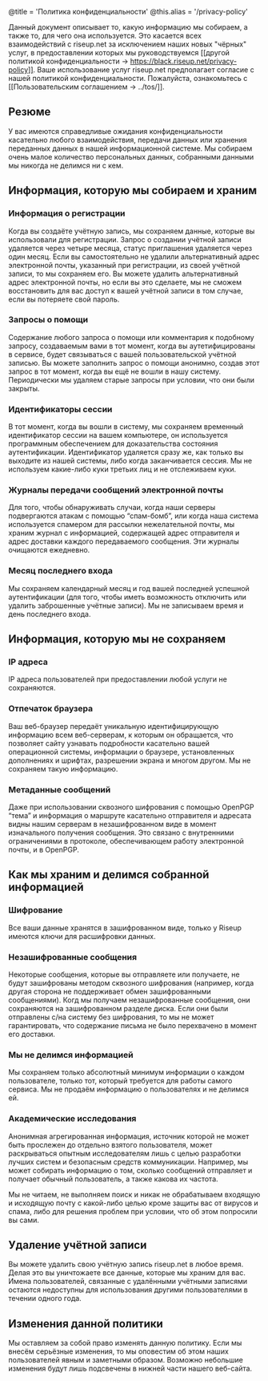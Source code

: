 @title = 'Политика конфиденциальности'
@this.alias = '/privacy-policy'

Данный документ описывает то, какую информацию мы собираем, а также то, для чего она используется. Это касается всех взаимодействий с riseup.net за исключением наших новых "чёрных" услуг, в предоставлении которых мы руководствуемся [[другой политикой конфиденциальности -> https://black.riseup.net/privacy-policy]]. Ваше использование услуг riseup.net предполагает согласие с нашей политикой конфиденциальности. Пожалуйста, ознакомьтесь с [[Пользовательским соглашением -> ../tos/]].

## Резюме

У вас имеются справедливые ожидания конфиденциальности касательно любого взаимодействия, передачи данных или хранения переданных данных в нашей информационной системе. Мы собираем очень малое количество персональных данных, собранными данными мы никогда не делимся ни с кем.

## Информация, которую мы собираем и храним

### Информация о регистрации

Когда вы создаёте учётную запись, мы сохраняем данные, которые вы использовали для регистрации. Запрос о создании учётной записи удаляется через четыре месяца, статус приглашения удаляется через один месяц. Если вы самостоятельно не удалили альтернативный адрес электронной почты, указанный при регистрации, из своей учётной записи, то мы сохраняем его. Вы можете удалить альтернативный адрес электронной почты, но если вы это сделаете, мы не сможем восстановить для вас доступ к вашей учётной записи в том случае, если вы потеряете свой пароль.

### Запросы о помощи

Содержание любого запроса о помощи или комментария к подобному запросу, создаваемым вами в тот момент, когда вы аутетифицированы в сервисе, будет связываться с вашей пользовательской учётной записью. Вы можете заполнить запрос о помощи анонимно, создав этот запрос в тот момент, когда вы ещё не вошли в нашу систему. Периодически мы удаляем старые запросы при условии, что они были закрыты.

### Идентификаторы сессии

В тот момент, когда вы вошли в систему, мы сохраняем временный идентификатор сессии на вашем компьютере, он используется программным обеспечением для доказательства состояния аутентификации. Идентификатор удаляется сразу же, как только вы выходите из нашей системы, либо когда заканчивается сессия. Мы не используем какие-либо куки третьих лиц и не отслеживаем куки.

### Журналы передачи сообщений электронной почты

Для того, чтобы обнаруживать случаи, когда наши серверы подвергаются атакам с помощью “спам-бомб”, или когда наша система используется спамером для рассылки нежелательной почты, мы храним журнал с информацией, содержащей адрес отправителя и адрес доставки каждого передаваемого сообщения. Эти журналы очищаются ежедневно.

### Месяц последнего входа

Мы сохраняем календарный месяц и год вашей последней успешной аутентификации (для того, чтобы иметь возможность отключить или удалить заброшенные учётные записи). Мы не записываем время и день последнего входа.

## Информация, которую мы не сохраняем

### IP адреса

IP адреса пользователей при предоставлении любой услуги не сохраняются.

### Отпечаток браузера

Ваш веб-браузер передаёт уникальную идентифицирующую информацию всем веб-серверам, к которым он обращается, что позволяет сайту узнавать подробности касательно вашей операционной системы, информации о браузере, установленных дополнениях и шрифтах, разрешении экрана и многом другом. Мы не сохраняем такую информацию.

### Метаданные сообщений

Даже при использовании сквозного шифрования с помощью OpenPGP “тема” и информация о маршруте касательно отправителя и адресата видны нашим серверам в незашифрованном виде в момент изначального получения сообщения. Это связано с внутренними ограничениями в протоколе, обеспечивающем работу электронной почты, и в OpenPGP.

## Как мы храним и делимся собранной информацией

### Шифрование

Все ваши данные хранятся в зашифрованном виде, только у Riseup имеются ключи для расшифровки данных.

### Незашифрованные сообщения

Некоторые сообщения, которые вы отправляете или получаете, не будут зашифрованы методом сквозного шифрования (например, когда другая сторона не поддерживает обмен зашифрованными сообщениями). Когд мы получаем незашифрованные сообщения, они сохраняются на зашифрованном разделе диска. Если они были отправлены с/на систему без шифрования, то мы не может гарантировать, что содержание письма не было перехвачено в момент его доставки.

### Мы не делимся информацией

Мы сохраняем только абсолютный минимум информации о каждом пользователе, только тот, который требуется для работы самого сервиса. Мы не продаём информацию о пользователях и не делимся ей.

### Академические исследования

Анонимная агрегированная информация, источник которой не может быть прослежен до отдельно взятого пользователя, может раскрываться опытным исследователям лишь с целью разработки лучших систем и безопасным средств коммуникации. Например, мы может собирать информацию о том, сколько сообщений отправляет и получает обычный пользователь, а также какова их частота.

Мы не читаем, не выполняем поиск и никак не обрабатываем входящую и исходящую почту с какой-либо целью кроме защиты вас от вирусов и спама, либо для решения проблем при условии, что об этом попросили вы сами.

## Удаление учётной записи

Вы можете удалить свою учётную запись riseup.net в любое время. Делая это вы уничтожаете все данные, которые мы храним для вас. Имена пользователей, связанные с удалёнными учётными записями остаются недоступны для использования другими пользователями в течении одного года.

## Изменения данной политики

Мы оставляем за собой право изменять данную политику. Если мы внесём серьёзные изменения, то мы оповестим об этом наших пользователей явным и заметными образом. Возможно небольшие изменения будут лишь подсвечены в нижней части нашего веб-сайта.
